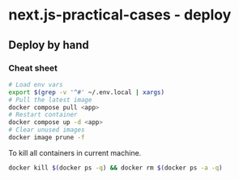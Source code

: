 # next.js-practical-cases - deploy

## Deploy by hand

### Cheat sheet

```bash
# Load env vars
export $(grep -v '^#' ~/.env.local | xargs)
# Pull the latest image
docker compose pull <app>
# Restart container
docker compose up -d <app>
# Clear unused images
docker image prune -f
```

To kill all containers in current machine.

```bash
docker kill $(docker ps -q) && docker rm $(docker ps -a -q)
```
